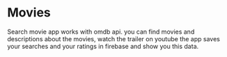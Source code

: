 # Movies

Search movie app works with omdb api.
you can find movies and descriptions about the movies, watch the trailer on youtube
the app saves your searches and your ratings in firebase and show you this data.
